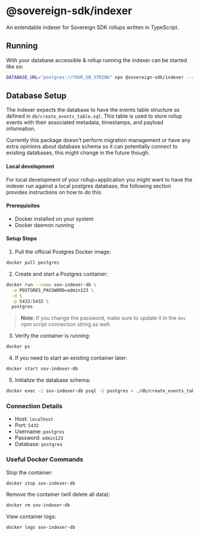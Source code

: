 # @sovereign-sdk/indexer

An extendable indexer for Sovereign SDK rollups written in TypeScript.

## Running

With your database accessible & rollup running the indexer can be started like so:

```bash
DATABASE_URL="postgres://YOUR_DB_STRING" npx @sovereign-sdk/indexer --rollup-url http://localhost:12346
```

## Database Setup

The indexer expects the database to have the events table structure as defined in `db/create_events_table.sql`. This table is used to store rollup events with their associated metadata, timestamps, and payload information.

Currently this package doesn't perform migration management or have any extra opinions about database schema so it can potentially connect to existing databases, this might change in the future though.

#### Local development

For local development of your rollup+application you might want to have the indexer run against a local postgres database, the following section provides instructions on how to do this.

#### Prerequisites

- Docker installed on your system
- Docker daemon running

#### Setup Steps

1. Pull the official Postgres Docker image:

```bash
docker pull postgres
```

2. Create and start a Postgres container:

```bash
docker run --name sov-indexer-db \
  -e POSTGRES_PASSWORD=admin123 \
  -d \
  -p 5432:5432 \
  postgres
```

> **Note**: If you change the password, make sure to update it in the `dev` npm script connection string as well.

3. Verify the container is running:

```bash
docker ps
```

4. If you need to start an existing container later:

```bash
docker start sov-indexer-db
```

5. Initialize the database schema:

```bash
docker exec -i sov-indexer-db psql -U postgres < ./db/create_events_table.sql
```

### Connection Details

- Host: `localhost`
- Port: `5432`
- Username: `postgres`
- Password: `admin123`
- Database: `postgres`

### Useful Docker Commands

Stop the container:

```bash
docker stop sov-indexer-db
```

Remove the container (will delete all data):

```bash
docker rm sov-indexer-db
```

View container logs:

```bash
docker logs sov-indexer-db
```

